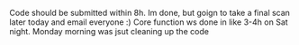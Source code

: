 Code should be submitted within 8h.
Im done, but goign to take a final scan later today and email everyone :)
Core function ws done in like 3-4h on Sat night. Monday morning was jsut cleaning up the code 
